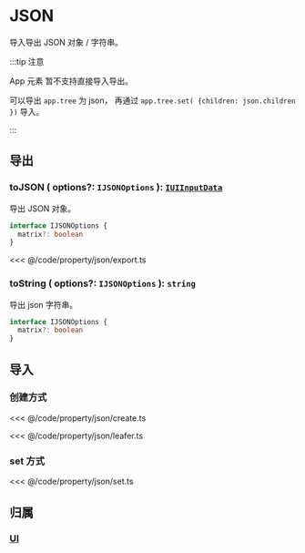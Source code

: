# JSON

导入导出 JSON 对象 / 字符串。

:::tip 注意

App 元素 暂不支持直接导入导出。

可以导出 `app.tree` 为 json， 再通过 `app.tree.set( {children: json.children })` 导入。

:::

## 导出

### toJSON ( options?: `IJSONOptions` ): [`IUIInputData`](/api/interfaces/IUIInputData.md)

导出 JSON 对象。

```ts
interface IJSONOptions {
  matrix?: boolean
}
```

<<< @/code/property/json/export.ts

### toString ( options?: `IJSONOptions` ): `string`

导出 json 字符串。

```ts
interface IJSONOptions {
  matrix?: boolean
}
```

## 导入

### 创建方式

<<< @/code/property/json/create.ts

<<< @/code/property/json/leafer.ts

### set 方式

<<< @/code/property/json/set.ts

## 归属

### [UI](/reference/display/UI.md)
